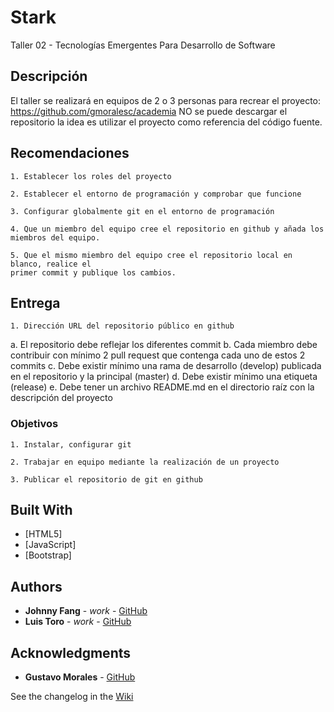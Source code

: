 # Stark
Taller 02 - Tecnologías Emergentes Para Desarrollo de Software

## Descripción 

El taller se realizará en equipos de 2 o 3 personas para recrear el proyecto:
https://github.com/gmoralesc/academia
NO se puede descargar el repositorio la idea es utilizar el proyecto como referencia
del código fuente.

## Recomendaciones
```
1. Establecer los roles del proyecto
```
```
2. Establecer el entorno de programación y comprobar que funcione
```
```
3. Configurar globalmente git en el entorno de programación
```
```
4. Que un miembro del equipo cree el repositorio en github y añada los
miembros del equipo.
```
```
5. Que el mismo miembro del equipo cree el repositorio local en blanco, realice el
primer commit y publique los cambios.
```

## Entrega
```
1. Dirección URL del repositorio público en github
```
a. El repositorio debe reflejar los diferentes commit
b. Cada miembro debe contribuir con mínimo 2 pull request que contenga
cada uno de estos 2 commits
c. Debe existir mínimo una rama de desarrollo (develop) publicada en el
repositorio y la principal (master)
d. Debe existir mínimo una etiqueta (release)
e. Debe tener un archivo README.md en el directorio raíz con la
descripción del proyecto


### Objetivos

```
1. Instalar, configurar git
```
```
2. Trabajar en equipo mediante la realización de un proyecto
```
```
3. Publicar el repositorio de git en github
```

## Built With

* [HTML5] 
* [JavaScript]
* [Bootstrap] 

## Authors

* **Johnny Fang** - *work* - [GitHub](https://github.com/JohnnyFang)
* **Luis Toro** - *work* - [GitHub](https://github.com/LuisToro)

## Acknowledgments

* **Gustavo Morales** - [GitHub](https://github.com/gmoralesc)

See the changelog in the [Wiki](https://github.com/LuisToro/Stark/wiki)
